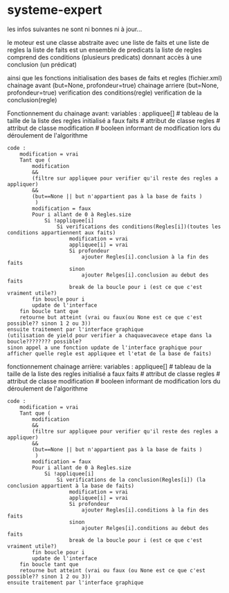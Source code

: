 # systeme-expert

les infos suivantes ne sont ni bonnes ni à jour...

le moteur est une classe abstraite avec une liste de faits et une liste de regles
	la liste de faits est un ensemble de predicats
	la liste de regles comprend des conditions (plusieurs predicats) donnant accès à une conclusion (un prédicat)
	
ainsi que les fonctions
	initialisation des bases de faits et regles (fichier.xml)
	chainage avant (but=None, profondeur=true)
	chainage arriere (but=None, profondeur=true)
	verification des conditions(regle)
	verification de la conclusion(regle)
	
	
Fonctionnement du chainage avant:
	variables :
		appliquee[] 	# tableau de la taille de la liste des regles initialisé a faux
		faits 		# attribut de classe
		regles		# attribut de classe
		modification	# booleen informant de modification lors du déroulement de l'algorithme
		
	code :
		modification = vrai
		Tant que ( 	
			modification 
			&& 
			(filtre sur appliquee pour verifier qu'il reste des regles a appliquer) 
			&& 
			(but==None || but n'appartient pas à la base de faits )
			 )
			modification = faux
			Pour i allant de 0 à Regles.size
				Si !appliquee[i]
					Si verifications des conditions(Regles[i])(toutes les conditions appartiennent aux faits)
						modification = vrai
						appliquee[i] = vrai
						Si profondeur
							ajouter Regles[i].conclusion à la fin des faits
						sinon
							ajouter Relges[i].conclusion au debut des faits
						break de la boucle pour i (est ce que c'est vraiment utile?)
			fin boucle pour i
			update de l'interface
		fin boucle tant que
		retourne but atteint (vrai ou faux(ou None est ce que c'est possible?? sinon 1 2 ou 3))
	ensuite traitement par l'interface graphique 
	(utilisation de yield pour verifier a chaquavecavece etape dans la boucle???????? possible?
	sinon appel a une fonction update de l'interface graphique pour afficher quelle regle est appliquee et l'etat de la base de faits)

fonctionnement chainage arrière:
	variables :
		appliquee[] 	# tableau de la taille de la liste des regles initialisé a faux
		faits 		# attribut de classe
		regles		# attribut de classe
		modification	# booleen informant de modification lors du déroulement de l'algorithme
		
	code :
		modification = vrai
		Tant que ( 	
			modification 
			&& 
			(filtre sur appliquee pour verifier qu'il reste des regles a appliquer) 
			&& 
			(but==None || but n'appartient pas à la base de faits )
			 )
			modification = faux
			Pour i allant de 0 à Regles.size
				Si !appliquee[i]
					Si verifications de la conclusion(Regles[i]) (la conclusion appartient à la base de faits)
						modification = vrai
						appliquee[i] = vrai
						Si profondeur
							ajouter Regles[i].conditions à la fin des faits
						sinon
							ajouter Relges[i].conditions au debut des faits
						break de la boucle pour i (est ce que c'est vraiment utile?)
			fin boucle pour i
			update de l'interface
		fin boucle tant que
		retourne but atteint (vrai ou faux (ou None est ce que c'est possible?? sinon 1 2 ou 3))
	ensuite traitement par l'interface graphique 
